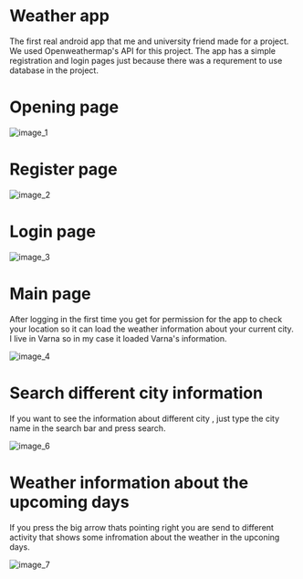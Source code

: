 # Weather app

The first real android app that me and university friend made for a project. We used Openweathermap's API for this project. The app has a simple registration and login pages just because there was a requrement to use database in the project.

# Opening page

![image_1](Github_images/mobile_1.PNG)

# Register page 

![image_2](Github_images/mobile_2.PNG)

# Login page 

![image_3](Github_images/mobile_3.PNG)

# Main page

After logging in the first time you get for permission for the app to check your location so it can load the weather information about your current city. I live in Varna so in my case it loaded Varna's information.

![image_4](Github_images/mobile_4.PNG)

# Search different city information 

If you want to see the information about different city , just type the city name in the search bar and press search.

![image_6](Github_images/mobile_6.PNG)

# Weather information about the upcoming days

If you press the big arrow thats pointing right you are send to different activity that shows some infromation about the weather in the upconing days.

![image_7](Github_images/mobile_7.PNG)
